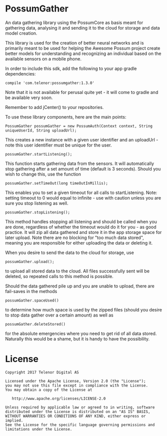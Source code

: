 # PossumGather

An data gathering library using the PossumCore as basis meant for gathering data, analysing it and 
sending it to the cloud for storage and data model creation.

This library is used for the creation of better neural networks and is primarily meant to be used
for helping the Awesome Possum project create better models for understanding and recognizing 
an individual based on the available sensors on a mobile phone.

In order to include this sdk, add the following to your app gradle dependencies:

    compile 'com.telenor:possumgather:1.3.0'

Note that it is not available for perusal quite yet - it will come to gradle and be available
very soon.

Remember to add jCenter() to your repositories.

To use these library components, here are the main points:

    PossumGather possumGather = new PossumAuth(Context context, String uniqueUserId, String uploadUrl);

This creates a new instance with a given user identifier and an uploadUrl - note this user 
identifier must be unique for the user.

    possumGather.startListening();
    
This function starts gathering data from the sensors. It will automatically stop gathering after a 
set amount of time (default is 3 seconds). Should you wish to change this, use the function

    possumGather.setTimeOut(long timeOutInMillis);
    
This enables you to set a given timeout for all calls to startListening. Note: setting timeout to 0 
would equal to infinite - use with caution unless you are sure you stop listening as well.

    possumGather.stopListening();
    
This method handles stopping all listening and should be called when you are done, regardless of 
whether the timeout would do it for you - as good practice. It will zip all data gathered and store
it in the app storage space for later upload. Note there are no blocking for "too much data 
stored", meaning you are responsible for either uploading the data or deleting it.

When you desire to send the data to the cloud for storage, use

    possumGather.upload();
    
to upload all stored data to the cloud. All files successfully sent will be deleted, so repeated 
calls to this method is possible.

Should the data gathered pile up and you are unable to upload, there are fail-saves in the methods

    possumGather.spaceUsed()
    
to determine how much space is used by the zipped files (should you desire to stop data gather 
over a certain amount) as well as

    possumGather.deleteStored()
    
for the absolute emergencies where you need to get rid of all data stored. Naturally this would be 
a shame, but it is handy to have the possibility.

License
====================

    Copyright 2017 Telenor Digital AS

    Licensed under the Apache License, Version 2.0 (the "License");
    you may not use this file except in compliance with the License.
    You may obtain a copy of the License at

       http://www.apache.org/licenses/LICENSE-2.0

    Unless required by applicable law or agreed to in writing, software
    distributed under the License is distributed on an "AS IS" BASIS,
    WITHOUT WARRANTIES OR CONDITIONS OF ANY KIND, either express or implied.
    See the License for the specific language governing permissions and
    limitations under the License.
